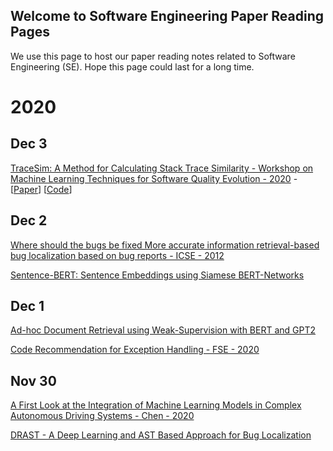 ## Welcome to Software Engineering Paper Reading Pages
We use this page to host our paper reading notes related to Software Engineering (SE). Hope this page could last for a long time.

# 2020
## Dec 3
[TraceSim: A Method for Calculating Stack Trace Similarity - Workshop on Machine Learning Techniques for Software Quality Evolution - 2020](./Dec/TraceSim_A_Method_for_Calculating_Stack_Trace_Similarity.md) - [[Paper](https://arxiv.org/pdf/2009.12590.pdf)]  [[Code](https://github.com/traceSimSubmission/trace-sim)]

## Dec 2
[Where should the bugs be fixed More accurate information retrieval-based bug localization based on bug reports - ICSE - 2012](./Dec/Where_should_the_bugs_be_fixed.md)

[Sentence-BERT: Sentence Embeddings using Siamese BERT-Networks](./Dec/sentence-bert.md)

## Dec 1
[Ad-hoc Document Retrieval using Weak-Supervision with BERT and GPT2](./Dec/ad-hoc_document_retrievel.md)

[Code Recommendation for Exception Handling - FSE - 2020](./Dec/Code_Recommendation_for_Exception_Handling.md)

## Nov 30
[A First Look at the Integration of Machine Learning Models in Complex Autonomous Driving Systems - Chen - 2020](./Nov/A_First_Look_at_the_Integration_of_Machine_Learning_Models_in_Complex_Autonomous_Driving_Systems.md)

[DRAST - A Deep Learning and AST Based Approach for Bug Localization](./Nov/DRAST.md)